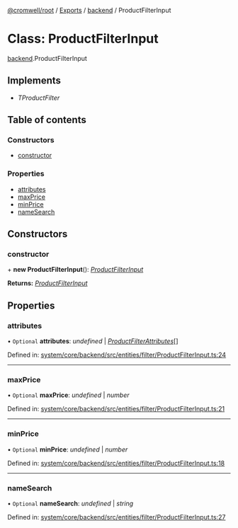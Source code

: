 [@cromwell/root](../README.md) / [Exports](../modules.md) / [backend](../modules/backend.md) / ProductFilterInput

# Class: ProductFilterInput

[backend](../modules/backend.md).ProductFilterInput

## Implements

* *TProductFilter*

## Table of contents

### Constructors

- [constructor](backend.productfilterinput.md#constructor)

### Properties

- [attributes](backend.productfilterinput.md#attributes)
- [maxPrice](backend.productfilterinput.md#maxprice)
- [minPrice](backend.productfilterinput.md#minprice)
- [nameSearch](backend.productfilterinput.md#namesearch)

## Constructors

### constructor

\+ **new ProductFilterInput**(): [*ProductFilterInput*](backend.productfilterinput.md)

**Returns:** [*ProductFilterInput*](backend.productfilterinput.md)

## Properties

### attributes

• `Optional` **attributes**: *undefined* \| [*ProductFilterAttributes*](backend.productfilterattributes.md)[]

Defined in: [system/core/backend/src/entities/filter/ProductFilterInput.ts:24](https://github.com/CromwellCMS/Cromwell/blob/4b5f538/system/core/backend/src/entities/filter/ProductFilterInput.ts#L24)

___

### maxPrice

• `Optional` **maxPrice**: *undefined* \| *number*

Defined in: [system/core/backend/src/entities/filter/ProductFilterInput.ts:21](https://github.com/CromwellCMS/Cromwell/blob/4b5f538/system/core/backend/src/entities/filter/ProductFilterInput.ts#L21)

___

### minPrice

• `Optional` **minPrice**: *undefined* \| *number*

Defined in: [system/core/backend/src/entities/filter/ProductFilterInput.ts:18](https://github.com/CromwellCMS/Cromwell/blob/4b5f538/system/core/backend/src/entities/filter/ProductFilterInput.ts#L18)

___

### nameSearch

• `Optional` **nameSearch**: *undefined* \| *string*

Defined in: [system/core/backend/src/entities/filter/ProductFilterInput.ts:27](https://github.com/CromwellCMS/Cromwell/blob/4b5f538/system/core/backend/src/entities/filter/ProductFilterInput.ts#L27)
